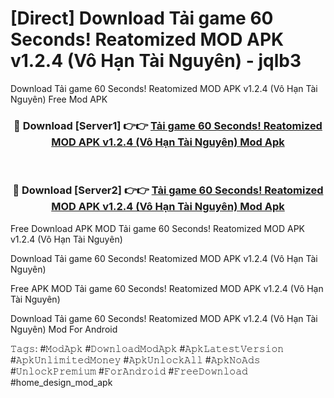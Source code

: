 # [Direct] Download Tải game 60 Seconds! Reatomized MOD APK v1.2.4 (Vô Hạn Tài Nguyên) - jqlb3
Download Tải game 60 Seconds! Reatomized MOD APK v1.2.4 (Vô Hạn Tài Nguyên) Free Mod APK

<div align="center">
<h3>🔴 Download [Server1] 👉👉 <a href="https://apk-comot.site?title=Tải_game_60_Seconds!_Reatomized_MOD_APK_v1.2.4_(Vô_Hạn_Tài_Nguyên)">Tải game 60 Seconds! Reatomized MOD APK v1.2.4 (Vô Hạn Tài Nguyên) Mod Apk</a></h3><br>

<h3>🔴 Download [Server2] 👉👉 <a href="https://apk-comot.site?title=Tải_game_60_Seconds!_Reatomized_MOD_APK_v1.2.4_(Vô_Hạn_Tài_Nguyên)">Tải game 60 Seconds! Reatomized MOD APK v1.2.4 (Vô Hạn Tài Nguyên) Mod Apk</a></h3>
</div>


Free Download APK MOD Tải game 60 Seconds! Reatomized MOD APK v1.2.4 (Vô Hạn Tài Nguyên)

Download Tải game 60 Seconds! Reatomized MOD APK v1.2.4 (Vô Hạn Tài Nguyên) 

Free APK MOD Tải game 60 Seconds! Reatomized MOD APK v1.2.4 (Vô Hạn Tài Nguyên) 

Download Tải game 60 Seconds! Reatomized MOD APK v1.2.4 (Vô Hạn Tài Nguyên) Mod For Android

𝚃𝚊𝚐𝚜: #𝙼𝚘𝚍𝙰𝚙𝚔 #𝙳𝚘𝚠𝚗𝚕𝚘𝚊𝚍𝙼𝚘𝚍𝙰𝚙𝚔 #𝙰𝚙𝚔𝙻𝚊𝚝𝚎𝚜𝚝𝚅𝚎𝚛𝚜𝚒𝚘𝚗 #𝙰𝚙𝚔𝚄𝚗𝚕𝚒𝚖𝚒𝚝𝚎𝚍𝙼𝚘𝚗𝚎𝚢 #𝙰𝚙𝚔𝚄𝚗𝚕𝚘𝚌𝚔𝙰𝚕𝚕 #𝙰𝚙𝚔𝙽𝚘𝙰𝚍𝚜 #𝚄𝚗𝚕𝚘𝚌𝚔𝙿𝚛𝚎𝚖𝚒𝚞𝚖 #𝙵𝚘𝚛𝙰𝚗𝚍𝚛𝚘𝚒𝚍 #𝙵𝚛𝚎𝚎𝙳𝚘𝚠𝚗𝚕𝚘𝚊𝚍 #home_design_mod_apk
